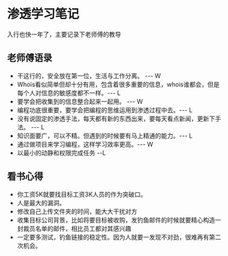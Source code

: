 # 渗透学习笔记
入行也快一年了，主要记录下老师傅的教导
## 老师傅语录 
- 干这行的，安全放在第一位，生活与工作分离。 --- W
- Whois看似简单但却十分有用，包含着很多重要的信息，whois谁都会，但是每个人对信息的敏感度都不一样。--- L
- 要学会把收集到的信息整合起来一起用。 --- W
- 编程功底很重要，要学会把编程的思维运用到渗透过程中去。--- L
- 没有说固定的渗透手法，每天都有新的东西出来，要每天看点新闻，更新下手法。 --- L
- 知识面要广，可以不精。但遇到的时候要有马上精通的能力。--- L
- 通过做项目来学习编程，这样学习效率更高。--- W
- 以最小的动静和权限完成任务 --L





## 看书心得
- 你工资5K就要找目标工资3K人员的作为突破口。
- 人是最大的漏洞。
- 修改自己上传文件夹的时间，能大大干扰对方
- 收集目标公司背景，比如将要目标被收购，发钓鱼邮件的时候就要精心构造一封裁员名单的邮件，相比员工都对其感兴趣
- 一定要多测试，钓鱼链接的稳定性。因为人就要一发现不对劲，很难再有第二次机会。
